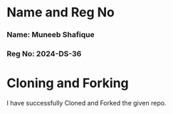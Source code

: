 # Name and Reg No
<h3><b>Name: </b>Muneeb Shafique</h3>
<h3><b>Reg No: </b>2024-DS-36</h3>

# Cloning and Forking
I have successfully Cloned and Forked the given repo.